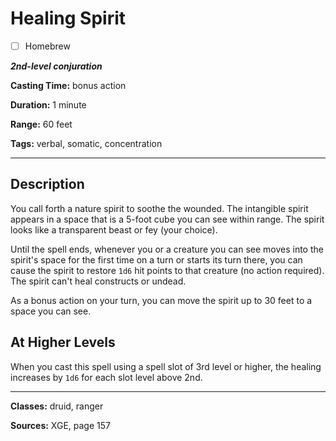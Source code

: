 # Healing Spirit

- [ ] Homebrew

***2nd-level conjuration***

**Casting Time:** bonus action

**Duration:** 1 minute

**Range:** 60 feet

**Tags:** verbal, somatic, concentration

---

## Description
You call forth a nature spirit to soothe the wounded.
The intangible spirit appears in a space that is a 5-foot cube you can see within range.
The spirit looks like a transparent beast or fey (your choice).

Until the spell ends, whenever you or a creature you can see moves into the spirit's space for the first time on a turn or starts its turn there, you can cause the spirit to restore `1d6` hit points to that creature (no action required).
The spirit can't heal constructs or undead.

As a bonus action on your turn, you can move the spirit up to 30 feet to a space you can see.

## At Higher Levels
When you cast this spell using a spell slot of 3rd level or higher, the healing increases by `1d6` for each slot level above 2nd.

---

**Classes:** druid, ranger

**Sources:** XGE, page 157
